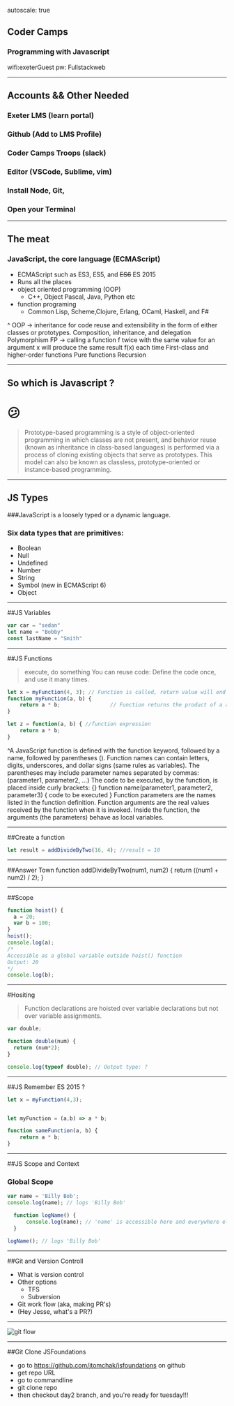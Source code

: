 autoscale: true

## Coder Camps
### Programming with Javascript



wifi:exeterGuest
pw: Fullstackweb

---
## Accounts && Other Needed

### Exeter LMS (learn portal)
### Github (Add to LMS Profile)
### Coder Camps Troops (slack)
### Editor (VSCode, Sublime, vim)
### Install Node, Git, 
### Open your Terminal

---

## The meat
### JavaScript, the core language (ECMAScript)
* ECMAScript such as ES3, ES5, and ~~ES6~~ ES 2015
* Runs all the places 
* object oriented programming (OOP)
  * C++, Object Pascal, Java, Python etc
* function programing
  * Common Lisp, Scheme,Clojure, Erlang, OCaml, Haskell, and F#


^ OOP -> inheritance for code reuse and extensibility in the form of either classes or prototypes.
Composition, inheritance, and delegation
Polymorphism
FP -> calling a function f twice with the same value for an argument x will produce the same result f(x) each time
First-class and higher-order functions
Pure functions
Recursion

---

## So which is Javascript ?
# :confused:
>Prototype-based programming is a style of object-oriented programming in which classes are not present, and behavior reuse (known as inheritance in class-based languages) is performed via a process of cloning existing objects that serve as prototypes. This model can also be known as classless, prototype-oriented or instance-based programming.


 ---

## JS Types
###JavaScript is a loosely typed or a dynamic language.
### Six data types that are primitives:
* Boolean
* Null
* Undefined
* Number
* String
* Symbol (new in ECMAScript 6)
* Object

---

##JS Variables
```javascript 
var car = "sedan"
let name = "Bobby"
const lastName = "Smith"
```
---


##JS Functions
>execute, do something
>You can reuse code: Define the code once, and use it many times.


```javascript
let x = myFunction(4, 3); // Function is called, return value will end up in x
function myFunction(a, b) {
    return a * b;                // Function returns the product of a and b
}

let z = function(a, b) { //function expression
    return a * b;
}      
```

^A JavaScript function is defined with the function keyword, followed by a name, followed by parentheses ().
Function names can contain letters, digits, underscores, and dollar signs (same rules as variables).
The parentheses may include parameter names separated by commas:
(parameter1, parameter2, ...)
The code to be executed, by the function, is placed inside curly brackets: {}
function name(parameter1, parameter2, parameter3) {
    code to be executed
}
Function parameters are the names listed in the function definition.
Function arguments are the real values received by the function when it is invoked.
Inside the function, the arguments (the parameters) behave as local variables.

---

##Create a function 
```javascript
let result = addDivideByTwo(16, 4); //result = 10
```

---

##Answer Town
function addDivideByTwo(num1, num2) {
    return ((num1 + num2) / 2);
}

---

##Scope
```javascript
function hoist() {
  a = 20;
  var b = 100;
}
hoist();
console.log(a); 
/* 
Accessible as a global variable outside hoist() function
Output: 20
*/
console.log(b); 

```
---
#Hositing
>Function declarations are hoisted over variable declarations but not over variable assignments.

```javascript
var double;

function double(num) {
  return (num*2);
}

console.log(typeof double); // Output type: ?
```

---

##JS Remember ES 2015 ?
```javascript
let x = myFunction(4,3);


let myFunction = (a,b) => a * b;

function sameFunction(a, b) {
    return a * b;             
}
```

---


##JS Scope and Context
### Global Scope


```javascript
var name = 'Billy Bob';
console.log(name); // logs 'Billy Bob'

  function logName() {
      console.log(name); // 'name' is accessible here and everywhere else
  }

logName(); // logs 'Billy Bob'
```

---

##Git and Version Controll
* What is version control
* Other options
    * TFS
    * Subversion
* Git work flow (aka, making PR's)
* (Hey Jesse, what's a PR?)

---

![git flow](https://image.slidesharecdn.com/git-150804144903-lva1-app6892/95/git-workflow-10-638.jpg?cb=1438699817)

---

##Git Clone JSFoundations

* go to https://github.com/jtomchak/jsfoundations on github
* get repo URL 
* go to commandline
* git clone repo
* then checkout day2 branch, and you're ready for tuesday!!!






